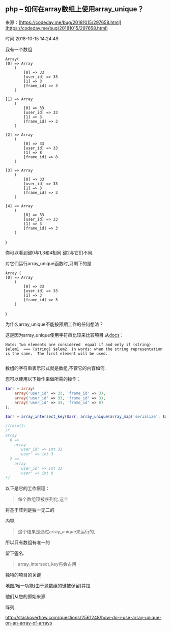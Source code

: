 ## php – 如何在array数组上使用array_unique？

来源：[https://codeday.me/bug/20181015/297658.html](https://codeday.me/bug/20181015/297658.html)

时间 2018-10-15 14:24:49


  
我有一个数组

```
Array(
[0] => Array
    (
        [0] => 33
        [user_id] => 33
        [1] => 3
        [frame_id] => 3
    )

[1] => Array
    (
        [0] => 33
        [user_id] => 33
        [1] => 3
        [frame_id] => 3
    )

[2] => Array
    (
        [0] => 33
        [user_id] => 33
        [1] => 8
        [frame_id] => 8
    )

[3] => Array
    (
        [0] => 33
        [user_id] => 33
        [1] => 3
        [frame_id] => 3
    )

[4] => Array
    (
        [0] => 33
        [user_id] => 33
        [1] => 3
        [frame_id] => 3
    )
```

)

你可以看到键0与1,3和4相同.键2与它们不同.

对它们运行array_unique函数时,只剩下的是

```
Array (
[0] => Array
    (
        [0] => 33
        [user_id] => 33
        [1] => 3
        [frame_id] => 3
    )
```

)

为什么array_unique不能按预期工作的任何想法？


  
这是因为array_unique使用字符串比较来比较项目.从[docs][0]：

```
Note: Two elements are considered  equal if and only if (string) $elem1  === (string) $elem2. In words: when the string representation is the same.  The first element will be used.


```

数组的字符串表示形式就是数组,不管它的内容如何.

您可以使用以下操作来做所需的操作：

```php
$arr = array(
    array('user_id' => 33, 'frame_id' => 3),
    array('user_id' => 33, 'frame_id' => 3),
    array('user_id' => 33, 'frame_id' => 8)
);

$arr = array_intersect_key($arr, array_unique(array_map('serialize', $arr)));

//result:
/*
array
  0 => 
    array
      'user_id' => int 33
      'user' => int 3
  2 => 
    array
      'user_id' => int 33
      'user' => int 8
*/
```

以下是它的工作原理：


>每个数组项被序列化.这个

将基于阵列是独一无二的

内容.

>这个结果是通过array_unique来运行的,

所以只有数组有唯一的

留下签名.

> array_intersect_key将会占用

独特的项目的关键

地图/唯一功能(由于源数组的键被保留)并拉

他们从您的原始来源

阵列.


http://stackoverflow.com/questions/2561248/how-do-i-use-array-unique-on-an-array-of-arrays


[0]: http://php.net/manual/en/function.array-unique.php